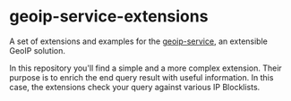 # geoip-service-extensions

A set of extensions and examples for the [geoip-service](https://github.com/wisepythagoras/geoip-service), an extensible GeoIP solution.

In this repository you'll find a simple and a more complex extension. Their purpose is to enrich the end query result with useful information. In this case, the extensions check your query against various IP Blocklists.
